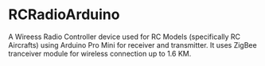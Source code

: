 # RCRadioArduino

A Wireess Radio Controller device used for RC Models (specifically RC Aircrafts) using Arduino Pro Mini for receiver and transmitter. It uses ZigBee tranceiver module for wireless connection up to 1.6 KM.
